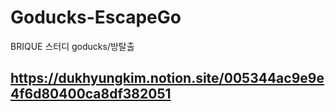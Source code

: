 # Goducks-EscapeGo
BRIQUE 스터디 goducks/방탈출 


## https://dukhyungkim.notion.site/005344ac9e9e4f6d80400ca8df382051
